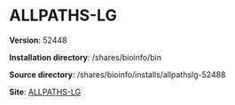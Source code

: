 # ALLPATHS-LG

**Version**: 52448

**Installation directory**: /shares/bioinfo/bin

**Source directory**: /shares/bioinfo/installs/allpathslg-52488

**Site**: [ALLPATHS-LG](http://www.broadinstitute.org/software/allpaths-lg/blog/)
